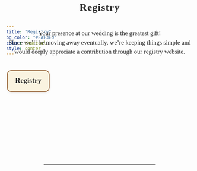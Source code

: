 ```yaml
---
title: "Registry"
bg_color: "#FAF3E0"
color: charcoal
style: center
---
```


<div id="Pre-Wedding" style="padding-top: 0px; margin-top: -230px;"> <!-- avoid empty space after auto-scrolling -->

<div style="margin-top: 80px;"></div>   <!-- add blank space above -->

<!-- text -->
<div style="
  text-align: center;
  margin: 0 20px 40px 20px;
  font-family: 'Playfair Display', serif;
  font-size: 2em;                           /* big but smaller than names */
  color: #2C2C2C;                            /* softer accent color */
  letter-spacing: 1px;
  line-height: 1.2;
  text-shadow: 0.5px 0.5px 1px rgba(0,0,0,0.1);
">
  <strong>Registry</strong>
</div>


  <!-- Intro text -->
  <div style="
  color: #2C2C2C;
  font-family: 'Playfair Display', serif;
  line-height: 1.5;
  text-align: center;
  max-width: 700px;
  margin: 40px auto;
">
  <p style="font-size: 1.2em;">
  Your presence at our wedding is the greatest gift!<br>
  Since we’ll be moving away eventually, we’re keeping things simple and would deeply appreciate a contribution through our registry website.
  </p>
</div>


  <!-- LINKS for regalos -->
<div style="display: flex; flex-direction: column; gap: 20px; max-width: 500px; margin: 40px auto;">

  <a href="https://www.myregistry.com/wedding-registry/camille-le-roy-and-liana-villavicencio-san-salvador-san-salvador/5038348" target="_blank" style="
      text-decoration: none;
      padding: 20px;
      border: 2px solid #9f7148ff;
      border-radius: 12px;
      background-color: #FAF3E0;
      box-shadow: 0 4px 6px rgba(0,0,0,0.05);
      font-family: 'Playfair Display', serif;
      text-align: center;
      color: #2C2C2C;
      transition: transform 0.2s ease, box-shadow 0.2s ease;
  " onmouseover="this.style.transform='scale(1.03)';this.style.boxShadow='0 6px 10px rgba(0,0,0,0.1)'" 
     onmouseout="this.style.transform='scale(1)';this.style.boxShadow='0 4px 6px rgba(0,0,0,0.05)'">
    <strong style="font-size: 1.4em;">Registry</strong>
  </a>

</div>






<div style="margin-top: 200px;"></div>   <!-- add blank space above -->
<hr style="border: none; border-top: 1px solid #aaa; margin: 40px auto; width: 60%;">